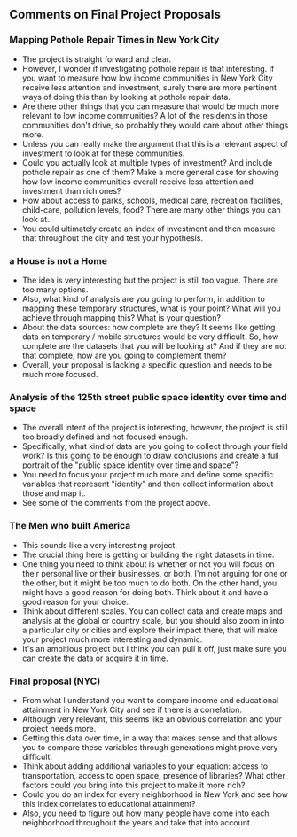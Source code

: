 ## Comments on Final Project Proposals

### Mapping Pothole Repair Times in New York City
* The project is straight forward and clear.
* However, I wonder if investigating pothole repair is that interesting. If you want to measure how low income communities in New York City receive less attention and investment, surely there are more pertinent ways of doing this than by looking at pothole repair data.
* Are there other things that you can measure that would be much more relevant to low income communities? A lot of the residents in those communities don't drive, so probably they would care about other things more.
* Unless you can really make the argument that this is a relevant aspect of investment to look at for these communities.
* Could you actually look at multiple types of investment? And include pothole repair as one of them? Make a more general case for showing how low income communities overall receive less attention and investment than rich ones?
* How about access to parks, schools, medical care, recreation facilities, child-care, pollution levels, food? There are many other things you can look at.
* You could ultimately create an index of investment and then measure that throughout the city and test your hypothesis.

### a House is not a Home
* The idea is very interesting but the project is still too vague. There are too many options.
* Also, what kind of analysis are you going to perform, in addition to mapping these temporary structures, what is your point? What will you achieve through mapping this? What is your question?
* About the data sources: how complete are they? It seems like getting data on temporary / mobile structures would be very difficult. So, how complete are the datasets that you will be looking at? And if they are not that complete, how are you going to complement them?
* Overall, your proposal is lacking a specific question and needs to be much more focused.

### Analysis of the 125th street public space identity over time and space
* The overall intent of the project is interesting, however, the project is still too broadly defined and not focused enough.
* Specifically, what kind of data are you going to collect through your field work? Is this going to be enough to draw conclusions and create a full portrait of the "public space identity over time and space"?
* You need to focus your project much more and define some specific variables that represent "identity" and then collect information about those and map it.
* See some of the comments from the project above.

### The Men who built America
* This sounds like a very interesting project.
* The crucial thing here is getting or building the right datasets in time.
* One thing you need to think about is whether or not you will focus on their personal live or their businesses, or both. I'm not arguing for one or the other, but it might be too much to do both. On the other hand, you might have a good reason for doing both. Think about it and have a good reason for your choice.
* Think about different scales. You can collect data and create maps and analysis at the global or country scale, but you should also zoom in into a particular city or cities and explore their impact there, that will make your project much more interesting and dynamic.
* It's an ambitious project but I think you can pull it off, just make sure you can create the data or acquire it in time.

### Final proposal (NYC)
* From what I understand you want to compare income and educational attainment in New York City and see if there is a correlation.
* Although very relevant, this seems like an obvious correlation and your project needs more.
* Getting this data over time, in a way that makes sense and that allows you to compare these variables through generations might prove very difficult.
* Think about adding additional variables to your equation: access to transportation, access to open space, presence of libraries? What other factors could you bring into this project to make it more rich?
* Could you do an index for every neighborhood in New York and see how this index correlates to educational attainment?
* Also, you need to figure out how many people have come into each neighborhood throughout the years and take that into account.

